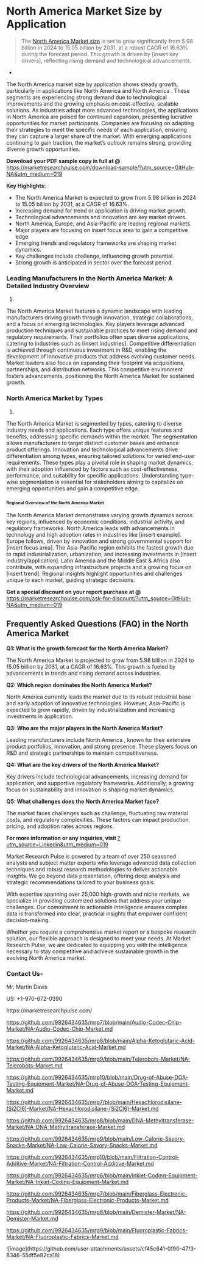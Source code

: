 <h1>North America  Market&nbsp;Size by Application</h1><blockquote><p>The <a href="https://marketresearchpulse.com/download-sample/?utm_source=GitHub-NA&amp;utm_medium=019">North America  Market size</a> is set to grow significantly from 5.98 billion in 2024 to 15.05 billion by 2031, at a robust CAGR of 16.63% during the forecast period. This growth is driven by [insert key drivers], reflecting rising demand and technological advancements.</p></blockquote><ul><li></li></ul><p>The North America  market size by application shows steady growth, particularly in applications like North America  and North America . These segments are experiencing strong demand due to technological improvements and the growing emphasis on cost-effective, scalable solutions. As industries adopt more advanced technologies, the applications in North America  are poised for continued expansion, presenting lucrative opportunities for market participants. Companies are focusing on adapting their strategies to meet the specific needs of each application, ensuring they can capture a larger share of the market. With emerging applications continuing to gain traction, the market’s outlook remains strong, providing diverse growth opportunities.</p><p><strong>Download your PDF sample copy in full at @ </strong><a href="https://marketresearchpulse.com/download-sample/?utm_source=GitHub-NA&amp;utm_medium=019">https://marketresearchpulse.com/download-sample/?utm_source=GitHub-NA&amp;utm_medium=019</a></p><p><strong>Key Highlights: </strong></p><ul><li>The North America  Market is expected to grow from 5.98 billion in 2024 to 15.05 billion by 2031, at a CAGR of 16.63%.</li><li>Increasing demand for trend or application is driving market growth.</li><li>Technological advancements and innovation are key market drivers.</li><li>North America, Europe, and Asia-Pacific are leading regional markets.</li><li>Major players are focusing on insert focus area to gain a competitive edge.</li><li>Emerging trends and regulatory frameworks are shaping market dynamics.</li><li>Key challenges include challenge, influencing growth potential.</li><li>Strong growth is anticipated in sector over the forecast period.</li></ul><h3>Leading Manufacturers in the North America  Market: A Detailed Industry Overview</h3><ol><li></li></ol><div class="flex max-w-full flex-col flex-grow"><div class="min-h-8 text-message flex w-full flex-col items-end gap-2 whitespace-normal break-words [.text-message+&amp;]:mt-5" dir="auto" data-message-author-role="assistant" data-message-id="fd8432e4-4910-450d-b182-61b7bfb0a01f" data-message-model-slug="gpt-4o"><div class="flex w-full flex-col gap-1 empty:hidden first:pt-[3px]"><div class="markdown prose w-full break-words dark:prose-invert light"><p>The North America  Market features a dynamic landscape with leading manufacturers driving growth through innovation, strategic collaborations, and a focus on emerging technologies. Key players leverage advanced production techniques and sustainable practices to meet rising demand and regulatory requirements. Their portfolios often span diverse applications, catering to industries such as [insert industries]. Competitive differentiation is achieved through continuous investment in R&amp;D, enabling the development of innovative products that address evolving customer needs. Market leaders also focus on expanding their footprint via acquisitions, partnerships, and distribution networks. This competitive environment fosters advancements, positioning the North America  Market for sustained growth.</p></div></div></div></div><h3>North America  Market by Types</h3><ol><li></li></ol><div class="flex max-w-full flex-col flex-grow"><div class="min-h-8 text-message flex w-full flex-col items-end gap-2 whitespace-normal break-words [.text-message+&amp;]:mt-5" dir="auto" data-message-author-role="assistant" data-message-id="084470be-0bb7-4664-bddf-5156b4f41249" data-message-model-slug="gpt-4o-mini"><div class="flex w-full flex-col gap-1 empty:hidden first:pt-[3px]"><div class="markdown prose w-full break-words dark:prose-invert light"><p>The North America  Market is segmented by types, catering to diverse industry needs and applications. Each type offers unique features and benefits, addressing specific demands within the market. The segmentation allows manufacturers to target distinct customer bases and enhance product offerings. Innovation and technological advancements drive differentiation among types, ensuring tailored solutions for varied end-user requirements. These types play a pivotal role in shaping market dynamics, with their adoption influenced by factors such as cost-effectiveness, performance, and suitability for specific applications. Understanding type-wise segmentation is essential for stakeholders aiming to capitalize on emerging opportunities and gain a competitive edge.</p></div></div></div></div><h3><span style="font-size: 11px;">Regional Overview of the North America  Market</span></h3><div class="flex max-w-full flex-col flex-grow"><div class="min-h-8 text-message flex w-full flex-col items-end gap-2 whitespace-normal break-words [.text-message+&amp;]:mt-5" dir="auto" data-message-author-role="assistant" data-message-id="e9038762-ce64-4e30-91c9-9bd413514231" data-message-model-slug="gpt-4o-mini"><div class="flex w-full flex-col gap-1 empty:hidden first:pt-[3px]"><div class="markdown prose w-full break-words dark:prose-invert light"><p>The North America  Market demonstrates varying growth dynamics across key regions, influenced by economic conditions, industrial activity, and regulatory frameworks. North America leads with advancements in technology and high adoption rates in industries like [insert example]. Europe follows, driven by innovation and strong governmental support for [insert focus area]. The Asia-Pacific region exhibits the fastest growth due to rapid industrialization, urbanization, and increasing investments in [insert industry/application]. Latin America and the Middle East &amp; Africa also contribute, with expanding infrastructure projects and a growing focus on [insert trend]. Regional insights highlight opportunities and challenges unique to each market, guiding strategic decisions.</p></div></div></div></div><p><strong>Get a special discount on your report purchase at @ </strong><a href="https://marketresearchpulse.com/ask-for-discount/?utm_source=GitHub-NA&amp;utm_medium=019">https://marketresearchpulse.com/ask-for-discount/?utm_source=GitHub-NA&amp;utm_medium=019</a></p><h2>Frequently Asked Questions (FAQ) in the North America  Market</h2><p><strong>Q1: What is the growth forecast for the North America  Market?</strong></p><p>The North America  Market is projected to grow from 5.98 billion in 2024 to 15.05 billion by 2031, at a CAGR of 16.63%. This growth is fueled by advancements in trends and rising demand across industries.</p><p><strong>Q2: Which region dominates the North America  Market?</strong></p><p>North America currently leads the market due to its robust industrial base and early adoption of innovative technologies. However, Asia-Pacific is expected to grow rapidly, driven by industrialization and increasing investments in application.</p><p><strong>Q3: Who are the major players in the North America  Market?</strong></p><p>Leading manufacturers include North America , known for their extensive product portfolios, innovation, and strong presence. These players focus on R&amp;D and strategic partnerships to maintain competitiveness.</p><p><strong>Q4: What are the key drivers of the North America  Market?</strong></p><p>Key drivers include technological advancements, increasing demand for application, and supportive regulatory frameworks. Additionally, a growing focus on sustainability and innovation is shaping market dynamics.</p><p><strong>Q5: What challenges does the North America  Market face?</strong></p><p>The market faces challenges such as challenge, fluctuating raw material costs, and regulatory complexities. These factors can impact production, pricing, and adoption rates across regions.</p><p><strong>For more information or any inquiries, visit&nbsp;</strong><a href="?utm_source=Linkedin&utm_medium=019">?utm_source=Linkedin&utm_medium=019</a></p><p>Market Research Pulse is powered by a team of over 250 seasoned analysts and subject matter experts who leverage advanced data collection techniques and robust research methodologies to deliver actionable insights. We go beyond data presentation, offering deep analysis and strategic recommendations tailored to your business goals.</p><p>With expertise spanning over 25,000 high-growth and niche markets, we specialize in providing customized solutions that address your unique challenges. Our commitment to actionable intelligence ensures complex data is transformed into clear, practical insights that empower confident decision-making.</p><p>Whether you require a comprehensive market report or a bespoke research solution, our flexible approach is designed to meet your needs. At Market Research Pulse, we are dedicated to equipping you with the intelligence necessary to stay competitive and achieve sustainable growth in the evolving North America  market.</p><h3><strong>Contact Us-</strong></h3><p>Mr. Martin Davis</p><p>US: +1-970-672-0390</p><p>https://marketresearchpulse.com/</p><p><a href="https://github.com/9926434635/mrp7/blob/main/Audio-Codec-Chip-Market/NA-Audio-Codec-Chip-Market.md">https://github.com/9926434635/mrp7/blob/main/Audio-Codec-Chip-Market/NA-Audio-Codec-Chip-Market.md</a></p><p><a href="https://github.com/9926434635/mrp8/blob/main/Alpha-Ketoglutaric-Acid-Market/NA-Alpha-Ketoglutaric-Acid-Market.md">https://github.com/9926434635/mrp8/blob/main/Alpha-Ketoglutaric-Acid-Market/NA-Alpha-Ketoglutaric-Acid-Market.md</a></p><p><a href="https://github.com/9926434635/mrp9/blob/main/Telerobots-Market/NA-Telerobots-Market.md">https://github.com/9926434635/mrp9/blob/main/Telerobots-Market/NA-Telerobots-Market.md</a></p><p><a href="https://github.com/9926434635/mrp10/blob/main/Drug-of-Abuse-DOA-Testing-Equipment-Market/NA-Drug-of-Abuse-DOA-Testing-Equipment-Market.md">https://github.com/9926434635/mrp10/blob/main/Drug-of-Abuse-DOA-Testing-Equipment-Market/NA-Drug-of-Abuse-DOA-Testing-Equipment-Market.md</a></p><p><a href="https://github.com/9926434635/mrp7/blob/main/Hexachlorodisilane-(Si2Cl6)-Market/NA-Hexachlorodisilane-(Si2Cl6)-Market.md">https://github.com/9926434635/mrp7/blob/main/Hexachlorodisilane-(Si2Cl6)-Market/NA-Hexachlorodisilane-(Si2Cl6)-Market.md</a></p><p><a href="https://github.com/9926434635/mrp8/blob/main/DNA-Methyltransferase-Market/NA-DNA-Methyltransferase-Market.md">https://github.com/9926434635/mrp8/blob/main/DNA-Methyltransferase-Market/NA-DNA-Methyltransferase-Market.md</a></p><p><a href="https://github.com/9926434635/mrp9/blob/main/Low-Calorie-Savory-Snacks-Market/NA-Low-Calorie-Savory-Snacks-Market.md">https://github.com/9926434635/mrp9/blob/main/Low-Calorie-Savory-Snacks-Market/NA-Low-Calorie-Savory-Snacks-Market.md</a></p><p><a href="https://github.com/9926434635/mrp10/blob/main/Filtration-Control-Additive-Market/NA-Filtration-Control-Additive-Market.md">https://github.com/9926434635/mrp10/blob/main/Filtration-Control-Additive-Market/NA-Filtration-Control-Additive-Market.md</a></p><p><a href="https://github.com/9926434635/mrp6/blob/main/Inkjet-Coding-Equipment-Market/NA-Inkjet-Coding-Equipment-Market.md">https://github.com/9926434635/mrp6/blob/main/Inkjet-Coding-Equipment-Market/NA-Inkjet-Coding-Equipment-Market.md</a></p><p><a href="https://github.com/9926434635/mrp7/blob/main/Fiberglass-Electronic-Products-Market/NA-Fiberglass-Electronic-Products-Market.md">https://github.com/9926434635/mrp7/blob/main/Fiberglass-Electronic-Products-Market/NA-Fiberglass-Electronic-Products-Market.md</a></p><p><a href="https://github.com/9926434635/mrp8/blob/main/Demister-Market/NA-Demister-Market.md">https://github.com/9926434635/mrp8/blob/main/Demister-Market/NA-Demister-Market.md</a></p><p><a href="https://github.com/9926434635/mrp9/blob/main/Fluoroplastic-Fabrics-Market/NA-Fluoroplastic-Fabrics-Market.md">https://github.com/9926434635/mrp9/blob/main/Fluoroplastic-Fabrics-Market/NA-Fluoroplastic-Fabrics-Market.md</a></p>
![image](https://github.com/user-attachments/assets/cf45c641-0f90-47f3-8346-55df5e82ca18)
